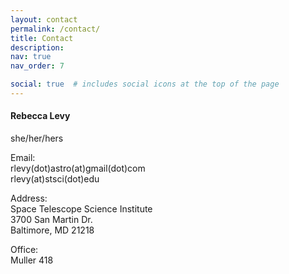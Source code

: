 ```yaml
---
layout: contact
permalink: /contact/
title: Contact
description: 
nav: true
nav_order: 7

social: true  # includes social icons at the top of the page
---
```

#### <b> Rebecca Levy </b><br>
she/her/hers<br>

Email:<br>
rlevy(dot)astro(at)gmail(dot)com<br>
rlevy(at)stsci(dot)edu

Address:<br>
Space Telescope Science Institute<br>
3700 San Martin Dr.<br>
Baltimore, MD 21218<br>

Office:<br>
Muller 418


